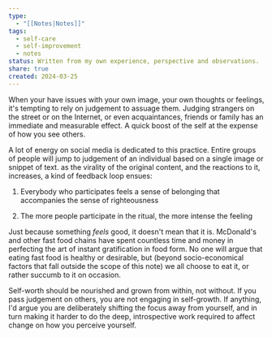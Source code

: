 ```yaml
---
type:
  - "[[Notes|Notes]]"
tags:
  - self-care
  - self-improvement
  - notes
status: Written from my own experience, perspective and observations.
share: true
created: 2024-03-25
---
```


When your have issues with your own image, your own thoughts or feelings, it's tempting to rely on judgement to assuage them. Judging strangers on the street or on the Internet, or even acquaintances, friends or family has an immediate and measurable effect. A quick boost of the self at the expense of how you see others.

A lot of energy on social media is dedicated to this practice. Entire groups of people will jump to judgement of an individual based on a single image or snippet of text. as the virality of the original content, and the reactions to it, increases, a kind of feedback loop ensues:

1. Everybody who participates feels a sense of belonging that accompanies the sense of righteousness

2. The more people participate in the ritual, the more intense the feeling

Just because something *feels* good, it doesn't mean that it is. McDonald's and other fast food chains have spent countless time and money in perfecting the art of instant gratification in food form. No one will argue that eating fast food is healthy or desirable, but (beyond socio-economical factors that fall outside the scope of this note) we all choose to eat it, or rather succumb to it on occasion.

Self-worth should be nourished and grown from within, not without. If you pass judgement on others, you are not engaging in self-growth. If anything, I'd argue you are deliberately shifting the focus away from yourself, and in turn making it harder to do the deep, introspective work required to affect change on how you perceive yourself.

